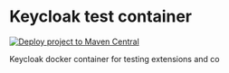 # Keycloak test container

[![Deploy project to Maven Central](https://github.com/intensiongmbh/keycloak-test-container/actions/workflows/maven-publish.yml/badge.svg)](https://github.com/intensiongmbh/keycloak-test-container/actions/workflows/maven-publish.yml)

Keycloak docker container for testing extensions and co
